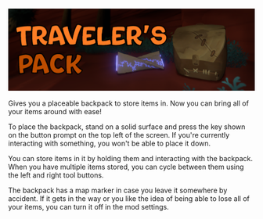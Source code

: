 ![Traveler's Pack Banner](banner.png)

Gives you a placeable backpack to store items in. Now you can bring all of your items around with ease!

To place the backpack, stand on a solid surface and press the key shown on the button prompt on the top left of the screen. If you're currently interacting with something, you won't be able to place it down.

You can store items in it by holding them and interacting with the backpack. When you have multiple items stored, you can cycle between them using the left and right tool buttons.

The backpack has a map marker in case you leave it somewhere by accident. If it gets in the way or you like the idea of being able to lose all of your items, you can turn it off in the mod settings.